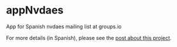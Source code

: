 # appNvdaes
App for Spanish nvdaes mailing list at groups.io

For more details (in Spanish), please see the [post about this project](https://nvdaes.github.io/appNvdaes/).
